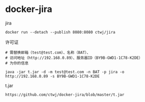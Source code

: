 # docker-jira
jira

```
docker run --detach --publish 8080:8080 ctwj/jira
```

许可证
```
# 需替换邮箱（test@test.com）、名称（BAT）、
# 访问地址（http://192.168.0.89）、服务器ID（BY9B-GWD1-1C78-K2DE）
# 为你的信息

java -jar t.jar -d -m test@test.com -n BAT -p jira -o http://192.168.0.89 -s BY9B-GWD1-1C78-K2DE
```

t.jar
```
https://github.com/ctwj/docker-jira/blob/master/t.jar
```
